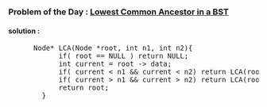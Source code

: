 ### Problem of the Day : [Lowest Common Ancestor in a BST](https://practice.geeksforgeeks.org/problems/lowest-common-ancestor-in-a-bst/1)

#### solution :
<pre>
      Node* LCA(Node *root, int n1, int n2){
            if( root == NULL ) return NULL;
            int current = root -> data;
            if( current < n1 && current < n2) return LCA(root -> right, n1, n2);
            if( current > n1 && current > n2) return LCA(root -> left, n1, n2);
            return root;
        }
</pre>
